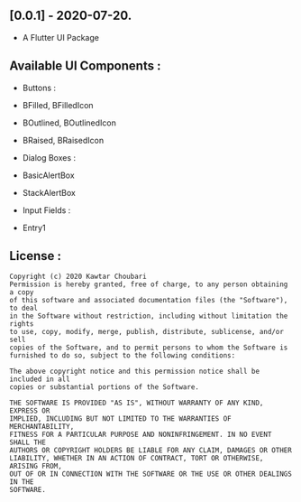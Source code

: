 ## [0.0.1] - 2020-07-20.

* A Flutter UI Package

## Available UI Components :

* Buttons :

- BFilled, BFilledIcon

- BOutlined, BOutlinedIcon

- BRaised, BRaisedIcon


* Dialog Boxes :

- BasicAlertBox

- StackAlertBox

* Input Fields : 

- Entry1


## License :

```
Copyright (c) 2020 Kawtar Choubari
Permission is hereby granted, free of charge, to any person obtaining a copy
of this software and associated documentation files (the "Software"), to deal
in the Software without restriction, including without limitation the rights
to use, copy, modify, merge, publish, distribute, sublicense, and/or sell
copies of the Software, and to permit persons to whom the Software is
furnished to do so, subject to the following conditions:

The above copyright notice and this permission notice shall be included in all
copies or substantial portions of the Software.

THE SOFTWARE IS PROVIDED "AS IS", WITHOUT WARRANTY OF ANY KIND, EXPRESS OR
IMPLIED, INCLUDING BUT NOT LIMITED TO THE WARRANTIES OF MERCHANTABILITY,
FITNESS FOR A PARTICULAR PURPOSE AND NONINFRINGEMENT. IN NO EVENT SHALL THE
AUTHORS OR COPYRIGHT HOLDERS BE LIABLE FOR ANY CLAIM, DAMAGES OR OTHER
LIABILITY, WHETHER IN AN ACTION OF CONTRACT, TORT OR OTHERWISE, ARISING FROM,
OUT OF OR IN CONNECTION WITH THE SOFTWARE OR THE USE OR OTHER DEALINGS IN THE
SOFTWARE.
```